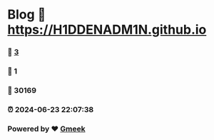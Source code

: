 # Blog :link: https://H1DDENADM1N.github.io 
### :page_facing_up: [3](https://H1DDENADM1N.github.io/tag.html) 
### :speech_balloon: 1 
### :hibiscus: 30169 
### :alarm_clock: 2024-06-23 22:07:38 
### Powered by :heart: [Gmeek](https://github.com/Meekdai/Gmeek)
